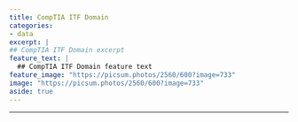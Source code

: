 ```yaml
---
title: CompTIA ITF Domain
categories:
- data
excerpt: |
## CompTIA ITF Domain excerpt
feature_text: |  
  ## CompTIA ITF Domain feature text
feature_image: "https://picsum.photos/2560/600?image=733"
image: "https://picsum.photos/2560/600?image=733"
aside: true
---
```




---
